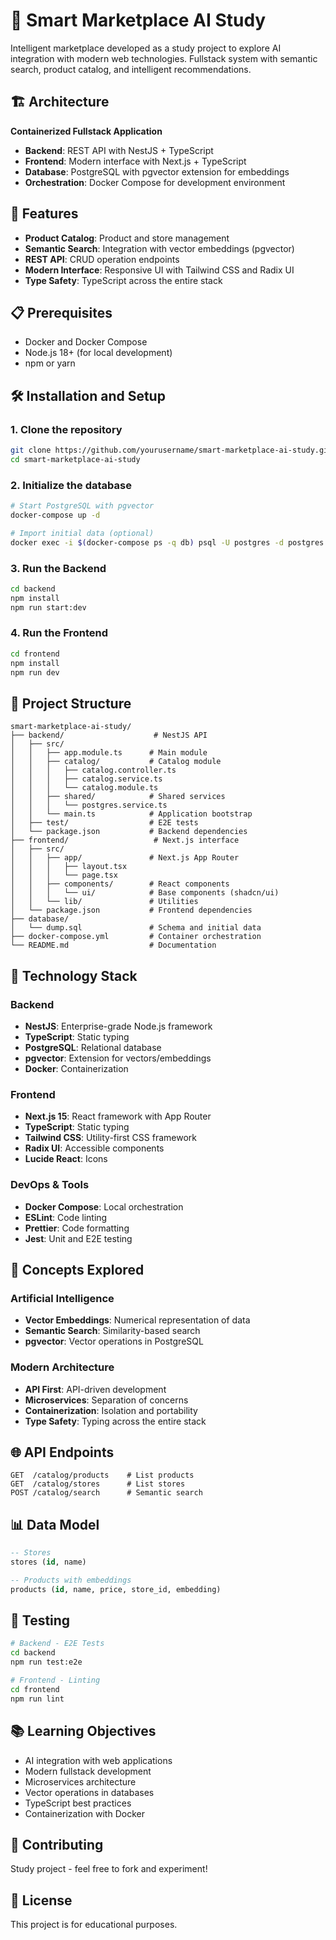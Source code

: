 # 🤖 Smart Marketplace AI Study

Intelligent marketplace developed as a study project to explore AI integration with modern web technologies. Fullstack system with semantic search, product catalog, and intelligent recommendations.

## 🏗️ Architecture

**Containerized Fullstack Application**
- **Backend**: REST API with NestJS + TypeScript
- **Frontend**: Modern interface with Next.js + TypeScript
- **Database**: PostgreSQL with pgvector extension for embeddings
- **Orchestration**: Docker Compose for development environment

## 🚀 Features

- **Product Catalog**: Product and store management
- **Semantic Search**: Integration with vector embeddings (pgvector)
- **REST API**: CRUD operation endpoints
- **Modern Interface**: Responsive UI with Tailwind CSS and Radix UI
- **Type Safety**: TypeScript across the entire stack

## 📋 Prerequisites

- Docker and Docker Compose
- Node.js 18+ (for local development)
- npm or yarn

## 🛠️ Installation and Setup

### 1. Clone the repository
```bash
git clone https://github.com/yourusername/smart-marketplace-ai-study.git
cd smart-marketplace-ai-study
```

### 2. Initialize the database
```bash
# Start PostgreSQL with pgvector
docker-compose up -d

# Import initial data (optional)
docker exec -i $(docker-compose ps -q db) psql -U postgres -d postgres < database/dump.sql
```

### 3. Run the Backend
```bash
cd backend
npm install
npm run start:dev
```

### 4. Run the Frontend
```bash
cd frontend
npm install
npm run dev
```

## 📁 Project Structure

```
smart-marketplace-ai-study/
├── backend/                    # NestJS API
│   ├── src/
│   │   ├── app.module.ts      # Main module
│   │   ├── catalog/           # Catalog module
│   │   │   ├── catalog.controller.ts
│   │   │   ├── catalog.service.ts
│   │   │   └── catalog.module.ts
│   │   ├── shared/            # Shared services
│   │   │   └── postgres.service.ts
│   │   └── main.ts            # Application bootstrap
│   ├── test/                  # E2E tests
│   └── package.json           # Backend dependencies
├── frontend/                   # Next.js interface
│   ├── src/
│   │   ├── app/               # Next.js App Router
│   │   │   ├── layout.tsx
│   │   │   └── page.tsx
│   │   ├── components/        # React components
│   │   │   └── ui/            # Base components (shadcn/ui)
│   │   └── lib/               # Utilities
│   └── package.json           # Frontend dependencies
├── database/
│   └── dump.sql               # Schema and initial data
├── docker-compose.yml         # Container orchestration
└── README.md                  # Documentation
```

## 🔧 Technology Stack

### Backend
- **NestJS**: Enterprise-grade Node.js framework
- **TypeScript**: Static typing
- **PostgreSQL**: Relational database
- **pgvector**: Extension for vectors/embeddings
- **Docker**: Containerization

### Frontend
- **Next.js 15**: React framework with App Router
- **TypeScript**: Static typing
- **Tailwind CSS**: Utility-first CSS framework
- **Radix UI**: Accessible components
- **Lucide React**: Icons

### DevOps & Tools
- **Docker Compose**: Local orchestration
- **ESLint**: Code linting
- **Prettier**: Code formatting
- **Jest**: Unit and E2E testing

## 🧠 Concepts Explored

### Artificial Intelligence
- **Vector Embeddings**: Numerical representation of data
- **Semantic Search**: Similarity-based search
- **pgvector**: Vector operations in PostgreSQL

### Modern Architecture
- **API First**: API-driven development
- **Microservices**: Separation of concerns
- **Containerization**: Isolation and portability
- **Type Safety**: Typing across the entire stack

## 🌐 API Endpoints

```
GET  /catalog/products    # List products
GET  /catalog/stores      # List stores
POST /catalog/search      # Semantic search
```

## 📊 Data Model

```sql
-- Stores
stores (id, name)

-- Products with embeddings
products (id, name, price, store_id, embedding)
```

## 🧪 Testing

```bash
# Backend - E2E Tests
cd backend
npm run test:e2e

# Frontend - Linting
cd frontend
npm run lint
```

## 📚 Learning Objectives

- AI integration with web applications
- Modern fullstack development
- Microservices architecture
- Vector operations in databases
- TypeScript best practices
- Containerization with Docker

## 🤝 Contributing

Study project - feel free to fork and experiment!

## 📄 License

This project is for educational purposes. 